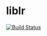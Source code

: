 # liblr

[![Build Status](https://travis-ci.org/schwetzen/liblr.svg?branch=dev)](https://travis-ci.org/schwetzen/liblr)
